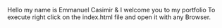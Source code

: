 Hello my name is Emmanuel Casimir & I welcome you to my portfolio
To execute right click on the index.html file and open it with any Browser.

